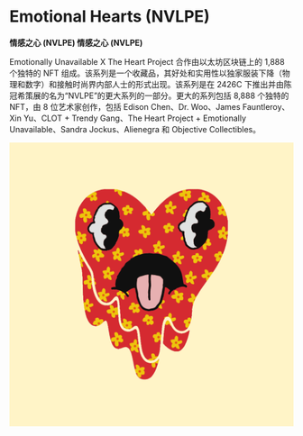 # Emotional Hearts (NVLPE)

**情感之心 (NVLPE) 情感之心 (NVLPE)**

Emotionally Unavailable X The Heart Project 合作由以太坊区块链上的 1,888 个独特的 NFT 组成。该系列是一个收藏品，其好处和实用性以独家服装下降（物理和数字）和接触时尚界内部人士的形式出现。该系列是在 2426C 下推出并由陈冠希策展的名为“NVLPE”的更大系列的一部分。更大的系列包括 8,888 个独特的 NFT，由 8 位艺术家创作，包括 Edison Chen、Dr. Woo、James Fauntleroy、Xin Yu、CLOT + Trendy Gang、The Heart Project + Emotionally Unavailable、Sandra Jockus、Alienegra 和 Objective Collectibles。

![nft](Qmdb3gsm8kH1jpDGAWhKCbMgLuLb4d5yBFA7fEVeSd3TvZ.png)
